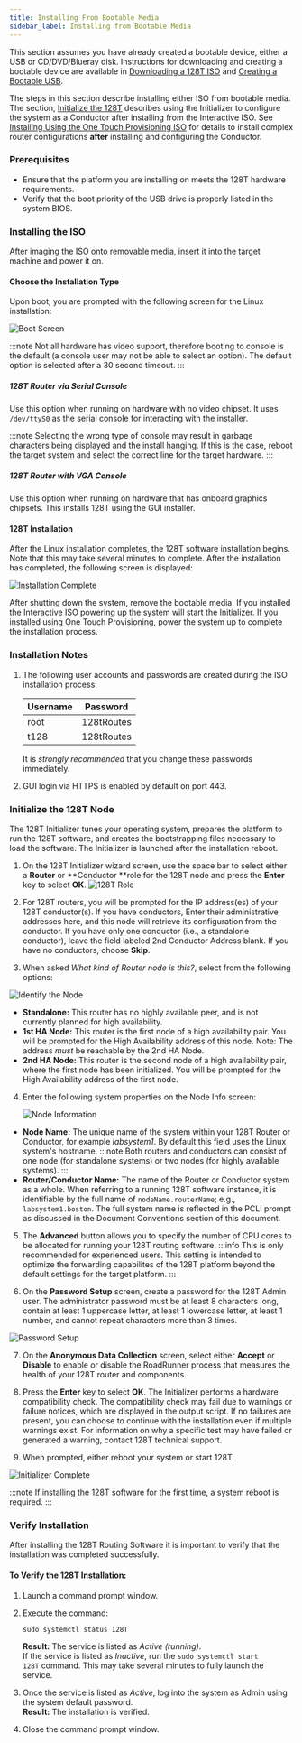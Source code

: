 ```yaml
---
title: Installing From Bootable Media
sidebar_label: Installing from Bootable Media
---
```


This section assumes you have already created a bootable device, either a USB or CD/DVD/Blueray disk. Instructions for downloading and creating a bootable device are available in [Downloading a 128T ISO](intro_downloading_iso.md) and [Creating a Bootable USB](intro_creating_bootable_usb.md).

The steps in this section describe installing either ISO from bootable media. The section, [Initialize the 128T](#initialize-the-128t-node) describes using the Initializer to configure the system as a Conductor after installing from the Interactive ISO. 
See [Installing Using the One Touch Provisioning ISO](intro_installation_otp_iso.md) for details to install complex router configurations **after** installing and configuring the Conductor. 

### Prerequisites

- Ensure that the platform you are installing on meets the 128T hardware requirements.
- Verify that the boot priority of the USB drive is properly listed in the system BIOS.

### Installing the ISO

After imaging the ISO onto removable media, insert it into the target machine and power it on.

#### Choose the Installation Type

Upon boot, you are prompted with the following screen for the Linux installation:

![Boot Screen](/img/intro_installation_bootable_media_boot.png)

:::note
Not all hardware has video support, therefore booting to console is the default (a console user may not be able to select an option). The default option is selected after a 30 second timeout.
::: 

##### 128T Router via Serial Console

Use this option when running on hardware with no video chipset. It uses `/dev/ttyS0` as the serial console for interacting with the installer.

:::note
Selecting the wrong type of console may result in garbage characters being displayed and the install hanging. If this is the case, reboot the target system and select the correct line for the target hardware.
::: 

##### 128T Router with VGA Console

Use this option when running on hardware that has onboard graphics chipsets. This installs 128T using the GUI installer.

#### 128T Installation

After the Linux installation completes, the 128T software installation begins. Note that this may take several minutes to complete. After the installation has completed, the following screen is displayed:

![Installation Complete](/img/intro_installation_bootable_media_install_complete.png)

After shutting down the system, remove the bootable media. 
If you installed the Interactive ISO powering up the system will start the Initializer. 
If you installed using One Touch Provisioning, power the system up to complete the installation process. 

### Installation Notes

1. The following user accounts and passwords are created during the ISO installation process:

   | Username | Password   |
   | -------- | ---------- |
   | root     | 128tRoutes |
   | t128     | 128tRoutes |

   It is *strongly recommended* that you change these passwords immediately.

2. GUI login via HTTPS is enabled by default on port 443.

### Initialize the 128T Node

The 128T Initializer tunes your operating system, prepares the platform to run the 128T software, and creates the bootstrapping files necessary to load the software. The Initializer is launched after the installation reboot.

1. On the 128T Initializer wizard screen, use the space bar to select either a **Router** or **Conductor **role for the 128T node and press the **Enter** key to select **OK**.
  ![128T Role](/img/intro_install_initializer_role.png)

2. For 128T routers, you will be prompted for the IP address(es) of your 128T conductor(s). If you have conductors, Enter their administrative addresses here, and this node will retrieve its configuration from the conductor. If you have only one conductor (i.e., a standalone conductor), leave the field labeled 2nd Conductor Address blank. If you have no conductors, choose **Skip**.
3. When asked _What kind of Router node is this?_, select from the following options:

  ![Identify the Node](/img/intro_install_initializer_HASetup.png)

- **Standalone:** This router has no highly available peer, and is not currently planned for high availability.
- **1st HA Node:** This router is the first node of a high availability pair. You will be prompted for the High Availability address of this node. Note: The address _must_ be reachable by the 2nd HA Node.
- **2nd HA Node:** This router is the second node of a high availability pair, where the first node has been initialized. You will be prompted for the High Availability address of the first node.

4. Enter the following system properties on the Node Info screen:

   ![Node Information](/img/intro_install_initializer_nodeinfo.png)

- **Node Name:** The unique name of the system within your 128T Router or Conductor, for example _labsystem1_. By default this field uses the Linux system's hostname.
  :::note
  Both routers and conductors can consist of one node (for standalone systems) or two nodes (for highly available systems).
  :::
- **Router/Conductor Name:** The name of the Router or Conductor system as a whole. When referring to a running 128T software instance, it is identifiable by the full name of `nodeName.routerName`; e.g., `labsystem1.boston`. The full system name is reflected in the PCLI prompt as discussed in the Document Conventions section of this document.

5. The **Advanced** button allows you to specify the number of CPU cores to be allocated for running your 128T routing software.
   :::info
   This is only recommended for experienced users. This setting is intended to optimize the forwarding capabilites of the 128T platform beyond the default settings for the target platform.
   :::

6. On the **Password Setup** screen, create a password for the 128T Admin user. The administrator password must be at least 8 characters long, contain at least 1 uppercase letter, at least 1 lowercase letter, at least 1 number, and cannot repeat characters more than 3 times.

  ![Password Setup](/img/intro_install_initializer_password.png)

7. On the **Anonymous Data Collection** screen, select either **Accept** or **Disable** to enable or disable the RoadRunner process that measures the health of your 128T router and components.

8. Press the **Enter** key to select **OK**. The Initializer performs a hardware compatibility check. The compatibility check may fail due to warnings or failure notices, which are displayed in the output script. If no failures are present, you can choose to continue with the installation even if multiple warnings exist. For information on why a specific test may have failed or generated a warning, contact 128T technical support.

9. When prompted, either reboot your system or start 128T.

  ![Initializer Complete](/img/intro_install_initializer_complete.png)

  :::note
  If installing the 128T software for the first time, a system reboot is required.
  :::

### Verify Installation

After installing the 128T Routing Software it is important to verify that the installation was completed successfully.

#### To Verify the 128T Installation:

1. Launch a command prompt window.

2. Execute the command:

   ```
   sudo systemctl status 128T
   ```

   **Result:** The service is listed as _Active (running)_.<br/>If the service is listed as _Inactive_, run the `sudo systemctl start 128T` command. This may take several minutes to fully launch the service.

3. Once the service is listed as _Active_, log into the system as Admin using the system default password.<br/>**Result:** The installation is verified.

4. Close the command prompt window. 




